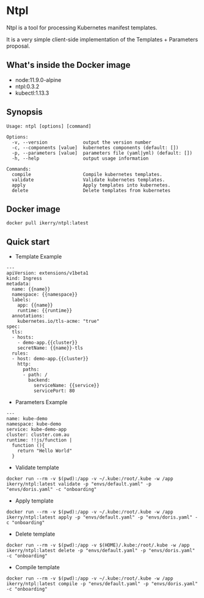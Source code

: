 # Ntpl

Ntpl is a tool for processing Kubernetes manifest templates.

It is a very simple client-side implementation of the Templates + Parameters proposal.

## What's inside the Docker image

- node:11.9.0-alpine
- ntpl:0.3.2
- kubectl:1.13.3

## Synopsis

```
Usage: ntpl [options] [command]

Options:
  -v, --version             output the version number
  -c, --components [value]  kubernetes components (default: [])
  -p, --parameters [value]  parameters file (yaml|yml) (default: [])
  -h, --help                output usage information

Commands:
  compile                   Compile kubernetes templates.
  validate                  Validate kubernetes templates.
  apply                     Apply templates into kubernetes.
  delete                    Delete templates from kubernetes
```

## Docker image

```
docker pull ikerry/ntpl:latest
```

## Quick start

- Template Example

```
---
apiVersion: extensions/v1beta1
kind: Ingress
metadata:
  name: {{name}}
  namespace: {{namespace}}
  labels:
    app: {{name}}
    runtime: {{runtime}}
  annotations:
    kubernetes.io/tls-acme: "true"
spec:
  tls:
  - hosts:
    - demo-app.{{cluster}}
    secretName: {{name}}-tls
  rules:
  - host: demo-app.{{cluster}}
    http:
      paths:
      - path: /
        backend:
          serviceName: {{service}}
          servicePort: 80
```

- Parameters Example

```
---
name: kube-demo
namespace: kube-demo
service: kube-demo-app
cluster: cluster.com.au
runtime: !!js/function |
  function (){
    return "Hello World"
  }
```


- Validate template

```
docker run --rm -v $(pwd):/app -v ~/.kube:/root/.kube -w /app ikerry/ntpl:latest validate -p "envs/default.yaml" -p "envs/doris.yaml" -c "onboarding"
```

- Apply template

```
docker run --rm -v $(pwd):/app -v ~/.kube:/root/.kube -w /app ikerry/ntpl:latest apply -p "envs/default.yaml" -p "envs/doris.yaml" -c "onboarding"
```

- Delete template

```
docker run --rm -v $(pwd):/app -v $(HOME)/.kube:/root/.kube -w /app ikerry/ntpl:latest delete -p "envs/default.yaml" -p "envs/doris.yaml" -c "onboarding"
```

- Compile template

```
docker run --rm -v $(pwd):/app -v ~/.kube:/root/.kube -w /app ikerry/ntpl:latest compile -p "envs/default.yaml" -p "envs/doris.yaml" -c "onboarding"
```
